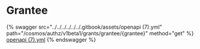 # Grantee

{% swagger src="../../../../../../.gitbook/assets/openapi (7).yml" path="/cosmos/authz/v1beta1/grants/grantee/{grantee}" method="get" %}
[openapi (7).yml](<../../../../../../.gitbook/assets/openapi (7).yml>)
{% endswagger %}

